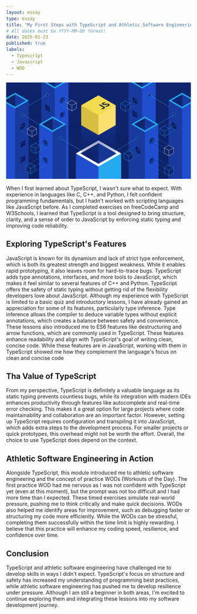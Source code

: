 ```yaml
---
layout: essay
type: essay
title: "My First Steps with TypeScript and Athletic Software Engineering"
# All dates must be YYYY-MM-DD format!
date: 2025-01-23
published: true
labels:
  - Typescript
  - Javascript
  - WOD
---
```


<img class="float-start pe-4" src="../img/javascripticon.png">

When I first learned about TypeScript, I wasn't sure what to expect. With experience in languages like C, C++, and Python, I felt confident programming fundamentals, but I hadn't worked with scripting languages like JavaScript before. As I completed exercises on freeCodeCamp and W3Schools, I learned that TypeScript is a tool designed to bring structure, clarity, and a sense of order to JavaScript by enforcing static typing and improving code reliability.

## Exploring TypeScript's Features
JavaScript is known for its dynamism and lack of strict type enforcement, which is both its greatest strength and biggest weakness. While it enables rapid prototyping, it also leaves room for hard-to-trace bugs. TypeScript adds type annotations, interfaces, and more tools to JavaScript, which makes it feel similar to several features of C++ and Python. TypeScript offers the safety of static typing without getting rid of the flexibility developers love about JavaScript.
Although my experience with TypeScript is limited to a basic quiz and introductory lessons, I have already gained an appreciation for some of its features, particularly type inference. Type inference allows the compiler to deduce variable types without explicit annotations, which creates a balance between safety and convenience. These lessons also introduced me to ES6 features like destructuring and arrow functions, which are commonly used in TypeScript. These features enhance readability and align with TypeScript's goal of writing clean, concise code. While these features are in JavaScript, working with them in TypeScript showed me how they complement the language's focus on clean and concise code

## Tha Value of TypeScript
From my perspective, TypeScript is definitely a valuable language as its static typing prevents countless bugs, while its integration with modern IDEs enhances productivity through features like autocomplete and real-time error checking. This makes it a great option for large projects where code maintainability and collaboration are an important factor.
However, setting up TypeScript requires configuration and transpiling it into JavaScript, which adds extra steps to the development process. For smaller projects or quick prototypes, this overhead might not be worth the effort. Overall, the choice to use TypeScript does depend on the context. 

## Athletic Software Engineering in Action
Alongside TypeScript, this module introduced me to athletic software engineering and the concept of practice WODs (Workouts of the Day). The first practice WOD had me nervous as I was not confident with TypeScript yet (even at this moment), but the prompt was not too difficult and I had more time than I expected. These timed exercises simulate real-world pressure, pushing me to think critically and make quick decisions.
WODs also helped me identify areas for improvement, such as debugging faster or structuring my code more efficiently. While the WODs can be stressful, completing them successfully within the time limit is highly rewarding. I believe that this practice will enhance my coding speed, resilience, and confidence over time.

## Conclusion
TypeScript and athletic software engineering have challenged me to develop skills in ways I didn't expect. TypeScript's focus on structure and safety has increased my understanding of programming best practices, while athletic software engineering has pushed me to develop resilience under pressure. Although I am still a beginner in both areas, I'm excited to continue exploring them and integrating these lessons into my software development journey.
